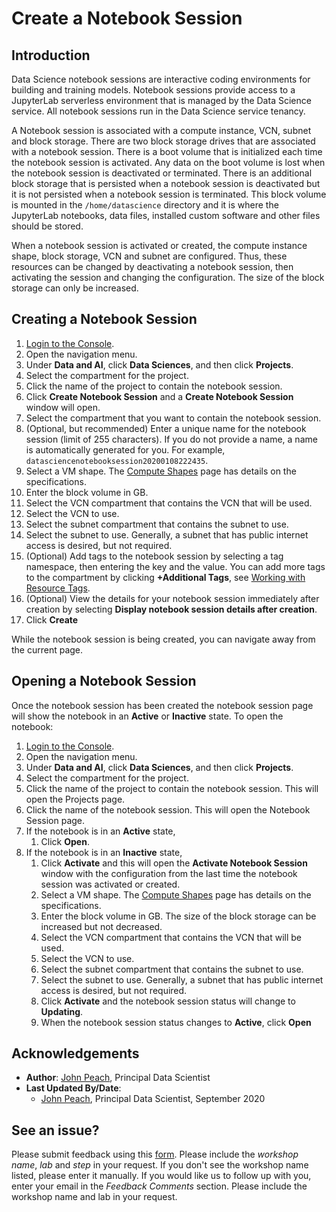 # Create a Notebook Session

## Introduction

Data Science notebook sessions are interactive coding environments for building and training models. Notebook sessions provide access to a JupyterLab serverless environment that is managed by the Data Science service. All notebook sessions run in the Data Science service tenancy.

A Notebook session is associated with a compute instance, VCN, subnet and block storage. There are two block storage drives that are associated with a notebook session. There is a boot volume that is initialized each time the notebook session is activated. Any data on the boot volume is lost when the notebook session is deactivated or terminated. There is an additional block storage that is persisted when a notebook session is deactivated but it is not persisted when a notebook session is terminated. This block volume is mounted in the ``/home/datascience`` directory and it is where the JupyterLab notebooks, data files, installed custom software and other files should be stored.

When a notebook session is activated or created, the compute instance shape, block storage, VCN and subnet are configured. Thus, these resources can be changed by deactivating a notebook session, then activating the session and changing the configuration. The size of the block storage can only be increased.

## Creating a Notebook Session

1. [Login to the Console](https://www.oracle.com/cloud/sign-in.html).
1. Open the navigation menu.
1. Under **Data and AI**, click **Data Sciences**, and then click **Projects**.
1. Select the compartment for the project.
1. Click the name of the project to contain the notebook session.
1. Click **Create Notebook Session** and a **Create Notebook Session** window will open.
1. Select the compartment that you want to contain the notebook session.
1. (Optional, but recommended) Enter a unique name for the notebook session (limit of 255 characters). If you do not provide a name, a name is automatically generated for you. For example, ``datasciencenotebooksession20200108222435``.
1. Select a VM shape. The [Compute Shapes](https://docs.cloud.oracle.com/en-us/iaas/Content/Compute/References/computeshapes.htm) page has details on the specifications.
1. Enter the block volume in GB. 
1. Select the VCN compartment that contains the VCN that will be used. 
1. Select the VCN to use.
1. Select the subnet compartment that contains the subnet to use.
1. Select the subnet to use. Generally, a subnet that has public internet access is desired, but not required.
1. (Optional) Add tags to the notebook session by selecting a tag namespace, then entering the key and the value. You can add more tags to the compartment by clicking **+Additional Tags**, see [Working with Resource Tags](https://docs.cloud.oracle.com/iaas/Content/General/Concepts/resourcetags.htm#workingtags).
1. (Optional) View the details for your notebook session immediately after creation by selecting **Display notebook session details after creation**. 
1. Click **Create**

While the notebook session is being created, you can navigate away from the current page.

## Opening a Notebook Session

Once the notebook session has been created the notebook session page will show the notebook in an **Active** or **Inactive** state. To open the notebook:

1. [Login to the Console](https://www.oracle.com/cloud/sign-in.html).
1. Open the navigation menu.
1. Under **Data and AI**, click **Data Sciences**, and then click **Projects**.
1. Select the compartment for the project.
1. Click the name of the project to contain the notebook session. This will open the Projects page.
1. Click the name of the notebook session. This will open the Notebook Session page.
1. If the notebook is in an **Active** state, 
    1. Click **Open**.
1. If the notebook is in an **Inactive** state,
    1. Click **Activate** and this will open the **Activate Notebook Session** window with the configuration from the last time the notebook session was activated or created.
    1. Select a VM shape. The [Compute Shapes](https://docs.cloud.oracle.com/en-us/iaas/Content/Compute/References/computeshapes.htm) page has details on the specifications.
    1. Enter the block volume in GB. The size of the block storage can be increased but not decreased. 
    1. Select the VCN compartment that contains the VCN that will be used. 
    1. Select the VCN to use.
    1. Select the subnet compartment that contains the subnet to use.
    1. Select the subnet to use. Generally, a subnet that has public internet access is desired, but not required.
    1. Click **Activate** and the notebook session status will change to **Updating**.
    1. When the notebook session status changes to **Active**, click **Open**

## Acknowledgements

* **Author**: [John Peach](https://www.linkedin.com/in/jpeach/), Principal Data Scientist
* **Last Updated By/Date**:
    * [John Peach](https://www.linkedin.com/in/jpeach/), Principal Data Scientist, September 2020

## See an issue?

Please submit feedback using this [form](https://apexapps.oracle.com/pls/apex/f?p=133:1:::::P1_FEEDBACK:1). Please include the *workshop name*, *lab* and *step* in your request.  If you don't see the workshop name listed, please enter it manually. If you would like us to follow up with you, enter your email in the *Feedback Comments* section.    Please include the workshop name and lab in your request.
